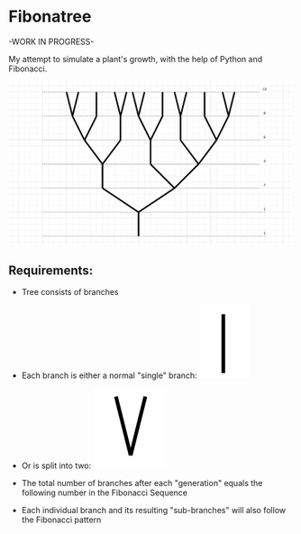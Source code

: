 # Fibonatree

-WORK IN PROGRESS-

My attempt to simulate a plant's growth, with the help of Python and Fibonacci.

![Tree diagram](images/full-tree-diagram.png)

## Requirements:

- Tree consists of branches

- Each branch is either a normal "single" branch:
![Single Branch](images/single-branch.png)

- Or is split into two:
![Double Branch](images/double-branch.png)

- The total number of branches after each "generation" equals the following number in the Fibonacci Sequence

- Each individual branch and its resulting "sub-branches" will also follow the Fibonacci pattern
